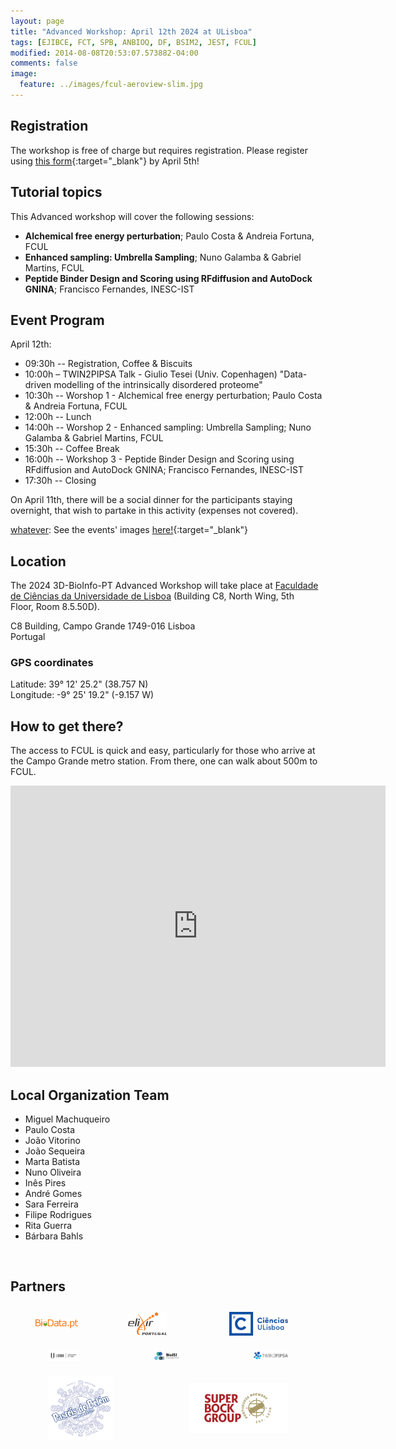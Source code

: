 ```yaml
---
layout: page
title: "Advanced Workshop: April 12th 2024 at ULisboa"
tags: [EJIBCE, FCT, SPB, ANBIOQ, DF, BSIM2, JEST, FCUL]
modified: 2014-08-08T20:53:07.573882-04:00
comments: false
image:
  feature: ../images/fcul-aeroview-slim.jpg
---
```


## Registration

The workshop is free of charge but requires registration. Please register using [this form](https://docs.google.com/forms/d/e/1FAIpQLScty-JLDmlS8sk5uRWdLr2Yb_bIRd0YFRL4Ie9xyy4H7LhlgA/viewform?usp=sf_link ){:target="_blank"} by April 5th!

<!---
[comment]: # (Please fill [this form](https://forms.gle/){:target="_blank"} by March 17th.)
[whatever]: Registration is now *almost* open.
-->

## Tutorial topics

This Advanced workshop will cover the following sessions:
- **Alchemical free energy perturbation**; Paulo Costa & Andreia Fortuna, FCUL
- **Enhanced sampling: Umbrella Sampling**; Nuno Galamba & Gabriel Martins, FCUL
- **Peptide Binder Design and Scoring using RFdiffusion and AutoDock GNINA**; Francisco Fernandes, INESC-IST

<!--[Access the workshop timetable here!](/){:target="_blank"}-->
## Event Program

April 12th:

- 09:30h -- Registration, Coffee & Biscuits
- 10:00h – TWIN2PIPSA Talk - Giulio Tesei (Univ. Copenhagen) "Data-driven modelling of the intrinsically disordered proteome"
- 10:30h -- Worshop 1 - Alchemical free energy perturbation; Paulo Costa & Andreia Fortuna, FCUL
- 12:00h -- Lunch
- 14:00h -- Worshop 2 - Enhanced sampling: Umbrella Sampling; Nuno Galamba & Gabriel Martins, FCUL
- 15:30h -- Coffee Break
- 16:00h -- Workshop 3 - Peptide Binder Design and Scoring using RFdiffusion and AutoDock GNINA; Francisco Fernandes, INESC-IST
- 17:30h -- Closing

On April 11th, there will be a social dinner for the participants staying overnight, that wish to partake in this activity (expenses not covered).

[whatever]: Photos
[whatever]: See the events' images [here!](https://3d-bioinfo-pt.github.io/edicoes_anteriores/intermediate_workshop_2022.html){:target="_blank"}

## Location

The 2024 3D-BioInfo-PT Advanced Workshop will take place at [Faculdade de Ciências da Universidade de Lisboa](https://ciencias.ulisboa.pt/en) (Building C8, North Wing, 5th Floor, Room 8.5.50D).

C8 Building, Campo Grande
1749-016 Lisboa  
Portugal  
### GPS coordinates  
Latitude: 39° 12' 25.2" (38.757 N)  
Longitude: -9° 25' 19.2" (-9.157 W)  

## How to get there?

The access to FCUL is quick and easy, particularly for those who arrive at the Campo Grande metro station. From there, one can walk about 500m to FCUL.

<iframe src="https://www.google.com/maps/embed?pb=!1m18!1m12!1m3!1d580.8053956253732!2d-9.157474362825841!3d38.757175393545836!2m3!1f0!2f0!3f0!3m2!1i1024!2i768!4f13.1!3m3!1m2!1s0xd1932e33660fb07%3A0x27596e642a1e3e84!2sBuilding%20C8%20-%20Faculty%20of%20Sciences%20of%20the%20University%20of%20Lisbon!5e0!3m2!1sen!2spt!4v1708963717194!5m2!1sen!2spt" width="600" height="450" style="border:0;" allowfullscreen="" loading="lazy" referrerpolicy="no-referrer-when-downgrade"></iframe>

<br />

## Local Organization Team

- Miguel Machuqueiro
- Paulo Costa
- João Vitorino
- João Sequeira
- Marta Batista
- Nuno Oliveira
- Inês Pires
- André Gomes
- Sara Ferreira
- Filipe Rodrigues
- Rita Guerra
- Bárbara Bahls

<br />

## Partners
<div style="display:flex;align-items:center;justify-content:center;">
  <div style="padding-left:40px; padding-right:40px; padding-top:5px; padding-bottom:5px">
    <a href="https://www.biodata.pt/" target="_blank"><img src="/images/BioData.png" alt="BioData.pt" width="130"></a>
  </div>

  <div style="padding-left:40px; padding-right:40px; padding-top:5px; padding-bottom:5px">
    <a href="https://elixir-europe.org/about-us/who-we-are/nodes/portugal" target="_blank"><img src="/images/elixir_portugal.png" alt="Elixir Portugal" width="120"></a>
  </div>
      <div style="padding-left:60px; padding-right:60px; padding-top:10px; padding-bottom:10px">
    <a href="https://ciencias.ulisboa.pt/" target="_blank"><img src="/images/sponsors/logo_FCUL.png" alt="Faculdade de Ciências da Universidade de Lisboa" width="180"></a>
  </div>
</div>

<div style="display:flex;align-items:center;justify-content:center;">

  <div style="padding-left:60px; padding-right:60px; padding-top:10px; padding-bottom:10px">
    <a href="https://www.ulisboa.pt/" target="_blank"><img src="/images/sponsors/logo_ulisboa.png" alt="ULisboa" width="200"></a>
  </div>
  <div style="padding-left:60px; padding-right:60px; padding-top:10px; padding-bottom:10px">
    <a href="https://bioisi.pt/" target="_blank"><img src="/images/sponsors/logo_bioisi.png" alt="BioISI" width="160"></a>
  </div>
  <div style="padding-left:60px; padding-right:60px; padding-top:10px; padding-bottom:10px">
    <a href="https://twin2pipsa.campus.ciencias.ulisboa.pt/" target="_blank"><img src="/images/sponsors/logo_twin2pipsa.png" alt="twin2pipsa" width="220"></a>
  </div>
</div>
<div style="display:flex;align-items:center;justify-content:center;">
     <div style="padding-left:60px; padding-right:60px; padding-top:10px; padding-bottom:10px">
    <a href="https://pasteisdebelem.pt/" target="_blank"><img src="/images/sponsors/logo_PasteisBelem.png" alt="Pasteis Belem" width="130"></a>
  </div>
  <div style="padding-left:60px; padding-right:60px; padding-top:10px; padding-bottom:10px">
    <a href="https://superbockgroup.com/" target="_blank"><img src="/images/sponsors/logo_super-bock-group.png" alt="Super Bock Group" width="200"></a>
  </div>
</div>

 
 
 

 
 

